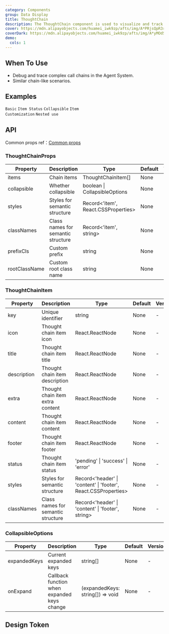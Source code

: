```yaml
---
category: Components
group: Data Display
title: ThoughtChain
description: The ThoughtChain component is used to visualize and track the call chain of Actions and Tools invoked by an Agent.
cover: https://mdn.alipayobjects.com/huamei_iwk9zp/afts/img/A*PRjsQpR3rCwAAAAAAAAAAAAADgCCAQ/original
coverDark: https://mdn.alipayobjects.com/huamei_iwk9zp/afts/img/A*yMOdSIMsA8UAAAAAAAAAAAAADgCCAQ/original
demo:
  cols: 1
---
```


## When To Use

- Debug and trace complex call chains in the Agent System.
- Similar chain-like scenarios.

## Examples

<!-- prettier-ignore -->
<code src="./demo/basic.tsx" background="grey">Basic</code>
<code src="./demo/status.tsx" background="grey">Item Status</code>
<code src="./demo/collapsible.tsx" background="grey">Collapsible</code>
<code src="./demo/customization.tsx" background="grey">Item Customization</code>
<code src="./demo/nested.tsx" background="grey">Nested use</code>

## API

Common props ref：[Common props](/docs/react/common-props)

### ThoughtChainProps

| Property | Description | Type | Default | Version |
| --- | --- | --- | --- | --- |
| items | Chain items | ThoughtChainItem[] | None | - |
| collapsible | Whether collapsible | boolean \| CollapsibleOptions | None | - |
| styles | Styles for semantic structure | Record<'item', React.CSSProperties> | None | - |
| classNames | Class names for semantic structure | Record<'item', string> | None | - |
| prefixCls | Custom prefix | string | None | - |
| rootClassName | Custom root class name | string | None | - |

### ThoughtChainItem

| Property | Description | Type | Default | Version |
| --- | --- | --- | --- | --- |
| key | Unique identifier | string | None | - |
| icon | Thought chain item icon | React.ReactNode | None | - |
| title | Thought chain item title | React.ReactNode | None | - |
| description | Thought chain item description | React.ReactNode | None | - |
| extra | Thought chain item extra content | React.ReactNode | None | - |
| content | Thought chain item content | React.ReactNode | None | - |
| footer | Thought chain item footer | React.ReactNode | None | - |
| status | Thought chain item status | 'pending' \| 'success' \| 'error' | None | - |
| styles | Styles for semantic structure | Record<'header' \| 'content' \| 'footer', React.CSSProperties> | None | - |
| classNames | Class names for semantic structure | Record<'header' \| 'content' \| 'footer', string> | None | - |

### CollapsibleOptions

| Property | Description | Type | Default | Version |
| --- | --- | --- | --- | --- |
| expandedKeys | Current expanded keys | string[] | None | - |
| onExpand | Callback function when expanded keys change | (expandedKeys: string[]) => void | None | - |

## Design Token

<ComponentTokenTable component="ThoughtChain"></ComponentTokenTable>
